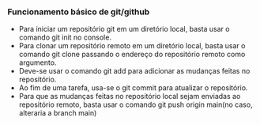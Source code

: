 ### Funcionamento básico de git/github

- Para iniciar um repositório git em um diretório local, basta usar o comando git init no console.
- Para clonar um repositório remoto em um diretório local, basta usar o comando git clone passando o endereço do repositório remoto como argumento. 
- Deve-se usar o comando git add para adicionar as mudanças feitas no repositório. 
- Ao fim de uma tarefa, usa-se o git commit para atualizar o repositório.
- Para que as mudanças feitas no repositório local sejam enviadas ao repositório remoto, basta usar o comando git push origin main(no caso, alteraria a branch main)